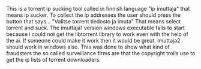 This is a torrent ip sucking tool called in finnish language "ip imuttaja" that means ip sucker. To collect the ip addresses the user should press the button that says...
"Valitse torrent tiedosto ja imuta" That means select torrent and suck. The imuttaja1 version windows executable fails to start because i could not get the libtorrent 
library to work even with the help of the ai. If someone could make it work then it would be great. 
Imuttaja2 should work in windows also. 
This was done to show what kind of fraudsters the so called surveillance firms are that the copyright trolls use to get the ip lists of torrent downloaders.

